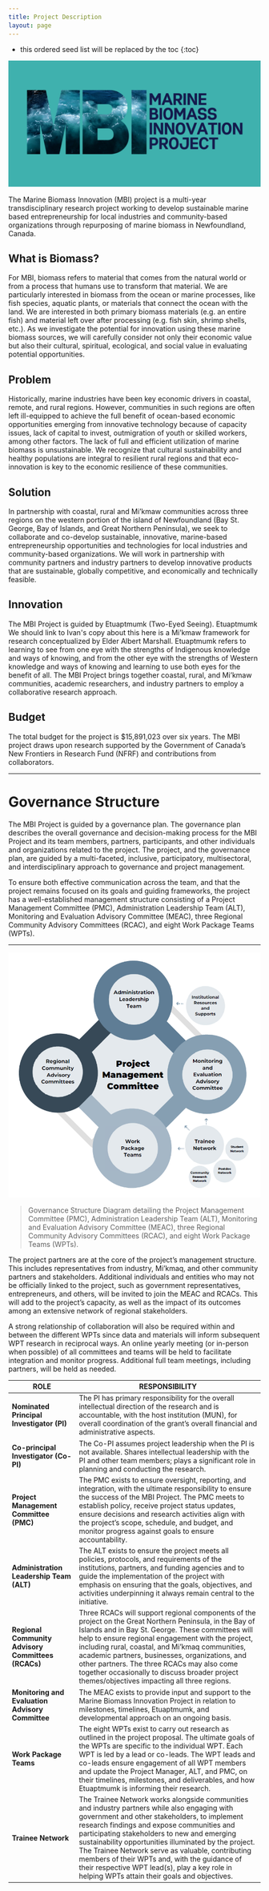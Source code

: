 ```yaml
---
title: Project Description
layout: page
---
```


* this ordered seed list will be replaced by the toc
{:toc}

![MBI Logo](assets/img/projectdescription.png)

The Marine Biomass Innovation (MBI) project is a multi-year transdisciplinary research project working to develop sustainable marine based entrepreneurship for local industries and community-based organizations through repurposing of marine biomass in Newfoundland, Canada.

## What is Biomass? 

For MBI, biomass refers to material that comes from the natural world or from a process that humans use to transform that material. We are particularly interested in biomass from the ocean or marine processes, like fish species, aquatic plants, or materials that connect the ocean with the land. We are interested in both primary biomass materials (e.g. an entire fish) and material left over after processing (e.g. fish skin, shrimp shells, etc.). As we investigate the potential for innovation using these marine biomass sources, we will carefully consider not only their economic value but also their cultural, spiritual, ecological, and social value in evaluating potential opportunities.   

## Problem 

Historically, marine industries have been key economic drivers in coastal, remote, and rural regions. However, communities in such regions are often left ill-equipped to achieve the full benefit of ocean-based economic opportunities emerging from innovative technology because of capacity issues, lack of capital to invest, outmigration of youth or skilled workers, among other factors. The lack of full and efficient utilization of marine biomass is unsustainable. We recognize that cultural sustainability and healthy populations are integral to resilient rural regions and that eco-innovation is key to the economic resilience of these communities.    

## Solution 

In partnership with coastal, rural and Mi’kmaw communities across three regions on the western portion of the island of Newfoundland (Bay St. George, Bay of Islands, and Great Northern Peninsula), we seek to collaborate and co-develop sustainable, innovative, marine-based entrepreneurship opportunities and technologies for local industries and community-based organizations. We will work in partnership with community partners and industry partners to develop innovative products that are sustainable, globally competitive, and economically and technically feasible.  

## Innovation 

The MBI Project is guided by Etuaptmumk (Two-Eyed Seeing). Etuaptmumk We should link to Ivan's copy about this here is a Mi’kmaw framework for research conceptualized by Elder Albert Marshall. Etuaptmumk refers to learning to see from one eye with the strengths of Indigenous knowledge and ways of knowing, and from the other eye with the strengths of Western knowledge and ways of knowing and learning to use both eyes for the benefit of all. The MBI Project brings together coastal, rural, and Mi’kmaw communities, academic researchers, and industry partners to employ a collaborative research approach.   

## Budget 

The total budget for the project is $15,891,023 over six years. The MBI project draws upon research supported by the Government of Canada’s New Frontiers in Research Fund (NFRF) and contributions from collaborators.

____________________________

# Governance Structure

The MBI Project is guided by a governance plan. The governance plan describes the overall governance and decision-making process for the MBI Project and its team members, partners, participants, and other individuals and organizations related to the project. The project, and the governance plan, are guided by a multi-faceted, inclusive, participatory, multisectoral, and interdisciplinary approach to governance and project management.  

To ensure both effective communication across the team, and that the project remains focused on its goals and guiding frameworks, the project has a well-established management structure consisting of a Project Management Committee (PMC), Administration Leadership Team (ALT), Monitoring and Evaluation Advisory Committee (MEAC), three Regional Community Advisory Committees (RCAC), and eight Work Package Teams (WPTs).

***

![Governance Structure](/assets/img/govt.png)
> Governance Structure Diagram detailing the Project Management Committee (PMC), Administration Leadership Team (ALT), Monitoring and Evaluation Advisory Committee (MEAC), three Regional Community Advisory Committees (RCAC), and eight Work Package Teams (WPTs).

The project partners are at the core of the project’s management structure. This includes representatives from industry, Mi’kmaq, and other community partners and stakeholders. Additional individuals and entities who may not be officially linked to the project, such as government representatives, entrepreneurs, and others, will be invited to join the MEAC and RCACs. This will add to the project’s capacity, as well as the impact of its outcomes among an extensive network of regional stakeholders.  

A strong relationship of collaboration will also be required within and between the different WPTs since data and materials will inform subsequent WPT research in reciprocal ways. An online yearly meeting (or in-person when possible) of all committees and teams will be held to facilitate integration and monitor progress. Additional full team meetings, including partners, will be held as needed.  


| **ROLE**                                           | **RESPONSIBILITY**                                                                                                                                                                                                                                                                                                                                                                                                                                                                                           |
| ---------------------------------------------- | -------------------------------------------------------------------------------------------------------------------------------------------------------------------------------------------------------------------------------------------------------------------------------------------------------------------------------------------------------------------------------------------------------------------------------------------------------------------------------------------------------- |
| **Nominated Principal Investigator (PI)**          | The PI has primary responsibility for the overall intellectual direction of the research and is accountable, with the host institution (MUN), for overall coordination of the grant’s overall financial and administrative aspects.                                                                                                                                                                                                                                                                      |
| **Co-principal Investigator (Co-PI)**              | The Co-PI assumes project leadership when the PI is not available. Shares intellectual leadership with the PI and other team members; plays a significant role in planning and conducting the research.                                                                                                                                                                                                                                                                                                  |
| **Project Management Committee (PMC)**             | The PMC exists to ensure oversight, reporting, and integration, with the ultimate responsibility to ensure the success of the MBI Project. The PMC meets to establish policy, receive project status updates, ensure decisions and research activities align with the project’s scope, schedule, and budget, and monitor progress against goals to ensure accountability.                                                                                                                                |
| **Administration Leadership Team (ALT)**           | The ALT exists to ensure the project meets all policies, protocols, and requirements of the institutions, partners, and funding agencies and to guide the implementation of the project with emphasis on ensuring that the goals, objectives, and activities underpinning it always remain central to the initiative.                                                                                                                                                                                    |
| **Regional Community Advisory Committees (RCACs)** | Three RCACs will support regional components of the project on the Great Northern Peninsula, in the Bay of Islands and in Bay St. George. These committees will help to ensure regional engagement with the project, including rural, coastal, and Mi’kmaq communities, academic partners, businesses, organizations, and other partners. The three RCACs may also come together occasionally to discuss broader project themes/objectives impacting all three regions.                                  |
| **Monitoring and Evaluation Advisory Committee**   | The MEAC exists to provide input and support to the Marine Biomass Innovation Project in relation to milestones, timelines, Etuaptmumk, and developmental approach on an ongoing basis.                                                                                                                                                                                                                                                                                                                  |
| **Work Package Teams**                             | The eight WPTs exist to carry out research as outlined in the project proposal. The ultimate goals of the WPTs are specific to the individual WPT. Each WPT is led by a lead or co-leads. The WPT leads and co-leads ensure engagement of all WPT members and update the Project Manager, ALT, and PMC, on their timelines, milestones, and deliverables, and how Etuaptmumk is informing their research.                                                                                                |
| **Trainee Network**                                | The Trainee Network works alongside communities and industry partners while also engaging with government and other stakeholders, to implement research findings and expose communities and participating stakeholders to new and emerging sustainability opportunities illuminated by the project. The Trainee Network serve as valuable, contributing members of their WPTs and, with the guidance of their respective WPT lead(s), play a key role in helping WPTs attain their goals and objectives. |
